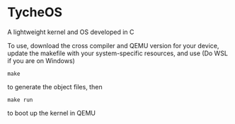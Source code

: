 # TycheOS

A lightweight kernel and OS developed in C

To use, download the cross compiler and QEMU version for your device, update the makefile with your system-specific resources, and use (Do WSL if you are on Windows)

```
make
```

to generate the object files, then

```
make run
```

to boot up the kernel in QEMU
